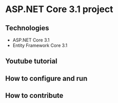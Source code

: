# ASP.NET Core 3.1 project 
## Technologies
- ASP.NET Core 3.1
- Entity Framework Core 3.1
## Youtube tutorial
## How to configure and run
## How to contribute 